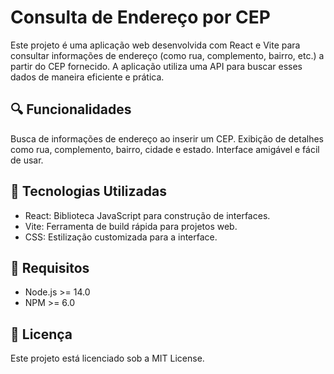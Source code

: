 # Consulta de Endereço por CEP
Este projeto é uma aplicação web desenvolvida com React e Vite para consultar informações de endereço (como rua, complemento, bairro, etc.) a partir do CEP fornecido. A aplicação utiliza uma API para buscar esses dados de maneira eficiente e prática.

## 🔍 Funcionalidades
Busca de informações de endereço ao inserir um CEP.
Exibição de detalhes como rua, complemento, bairro, cidade e estado.
Interface amigável e fácil de usar.

## 🚀 Tecnologias Utilizadas
- React: Biblioteca JavaScript para construção de interfaces.
- Vite: Ferramenta de build rápida para projetos web.
- CSS: Estilização customizada para a interface.

## 📌 Requisitos
- Node.js >= 14.0
- NPM >= 6.0


## 📜 Licença
Este projeto está licenciado sob a MIT License.
